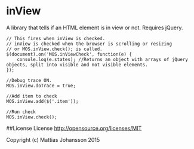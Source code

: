 # inView
A library that tells if an HTML element is in view or not.
Requires jQuery.

	// This fires when inView is checked. 
	// inView is checked when the browser is scrolling or resizing
	// or MOS.inView.check(); is called.
	$(document).on('MOS.inViewCheck', function(e) { 
		console.log(e.states); //Returns an object with arrays of jQuery objects, split into visible and not visible elements.
	});

	//Debug trace ON.
	MOS.inView.doTrace = true;

	//Add item to check
	MOS.inView.add($('.item'));

	//Run check
	MOS.inView.check();

##License
License http://opensource.org/licenses/MIT

Copyright (c) Mattias Johansson 2015

